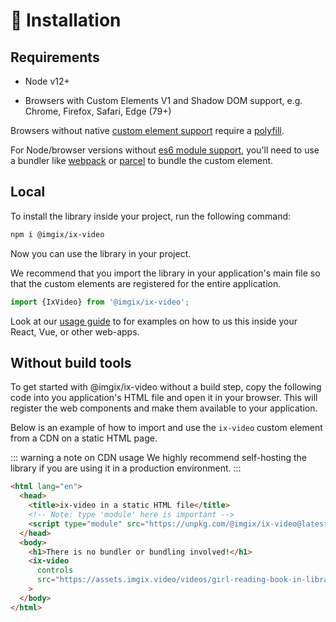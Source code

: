# 🔌 Installation

## Requirements

- Node v12+

- Browsers with Custom Elements V1 and Shadow DOM support, e.g. Chrome, Firefox, Safari, Edge (79+)

Browsers without native [custom element support](https://caniuse.com/#feat=custom-elementsv1) require a [polyfill](https://github.com/webcomponents/polyfills/tree/master/packages/custom-elements).

For Node/browser versions without [es6 module support](https://developer.mozilla.org/en-US/docs/Web/JavaScript/Guide/Modules#browser_support), you'll need to use a bundler like [webpack](https://webpack.js.org/) or [parcel](https://parceljs.org/) to bundle the custom element.

## Local

To install the library inside your project, run the following command:

```bash
npm i @imgix/ix-video
```

Now you can use the library in your project.

We recommend that you import the library in your application's main file so that the custom elements are registered for the entire application.

```jsx
import {IxVideo} from '@imgix/ix-video';
```

Look at our [usage guide](/overview/ix-video.html#basic-usage) to for examples on how to us this inside your React, Vue, or other web-apps.

## Without build tools

To get started with @imgix/ix-video without a build step, copy the following code into you application's HTML file and open it in your browser. This will register the web components and make them available to your application.

Below is an example of how to import and use the `ix-video` custom element from a CDN on a static HTML page.

::: warning a note on CDN usage
We highly recommend self-hosting the library if you are using it in a production environment.
:::

```html
<html lang="en">
  <head>
    <title>ix-video in a static HTML file</title>
    <!-- Note: type 'module' here is important -->
    <script type="module" src="https://unpkg.com/@imgix/ix-video@latest/dist/index.bundled.js"></script>
  </head>
  <body>
    <h1>There is no bundler or bundling involved!</h1>
    <ix-video
      controls
      src="https://assets.imgix.video/videos/girl-reading-book-in-library.mp4"
    >
  </body>
</html>
```
